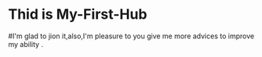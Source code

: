 # Thid is My-First-Hub
#I'm glad to jion it,also,I'm pleasure to you give me more advices to improve my ability .
